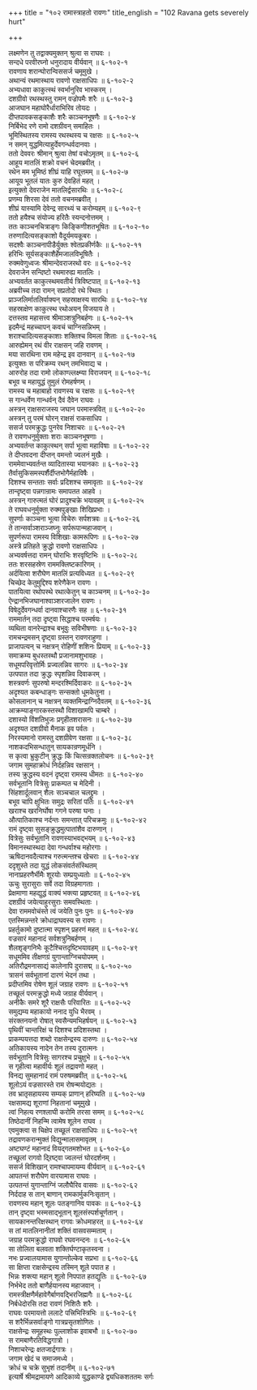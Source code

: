 +++
title = "१०२ रामास्त्राहतो रावणः"
title_english = "102 Ravana gets severely hurt"

+++
<div class="audioEmbed"  caption="श्रीराम-हरिसीताराममूर्ति-घनपाठिभ्यां वचनम्" src="https://archive.org/download/Ramayana-recitation-Sriram-harisItArAmamUrti-Ghanapaati-v2/Kanda_6/Kanda_6_YK-102-Ravana_gets_severely_hurt_0.mp3"></div>

लक्ष्मणेन तु तद्वाक्यमुक्तन् श्रुत्वा स राघवः ।  
सन्दधे परवीरघ्नो धनुरादाय वीर्यवान् ॥ ६-१०२-१  
रावणाय शरान्घोरान्विससर्ज चमूमुखे ।  
अथान्यं रथमास्थाय रावणो राक्षसाधिपः ॥ ६-१०२-२  
अभ्यधावा काकुत्स्थं स्वर्भानुरिव भास्करम् ।  
दशग्रीवो रथस्थस्तु रामन् वज्रोपमैः शरैः ॥ ६-१०२-३  
आजघान महाघोरैर्धाराभिरिव तोयदः ।  
दीप्तपावकसङ्काशैः शरैः काञ्चनभूषणैः ॥ ६-१०२-४  
निर्बिभेद रणे रामो दशग्रीवन् समाहितः ।  
भूमिस्थितस्य रामस्य रथस्थस्य च रक्षसः ॥ ६-१०२-५  
न समन् युद्धमित्याहुर्देवगन्धर्वदानवाः ।  
ततो देववरः श्रीमान् श्रुत्वा तेषां वचोऽमृतम् ॥ ६-१०२-६  
आहूय मातलिं शक्रो वचनं चेदमब्रवीत् ।  
रथेन मम भूमिष्ठं शीघ्रं याहि रघूत्तमम् ॥ ६-१०२-७  
आयूय भूतलं यातः कुरु देवहितं महत् ।  
इत्युक्तो देवराजेन मातलिर्द्वसारथिः ॥ ६-१०२-८  
प्रणम्य शिरसा देवं ततो वचनमब्रवीत् ।  
शीघ्रं यास्यामि देवेन्द्र सारथ्यं च करोम्यहम् ॥ ६-१०२-९  
ततो हयैश्च संयोज्य हरितैः स्यन्दनोत्तमम् ।  
ततः काञ्चनचित्राङ्गः किङ्किणीशतभूषितः ॥ ६-१०२-१०  
तरुणादित्यसङ्काशो वैदूर्यमयकूबरः ।  
सदश्वैः काञ्चनापीडैर्युक्तः श्वेतप्रकीर्णकैः ॥ ६-१०२-११  
हरिभिः सूर्यसङ्काशैर्हेमजालविभूषितैः ।  
रुक्मवेणुध्वजः श्रीमान्देवराजरथो वरः ॥ ६-१०२-१२  
देवराजेन सन्दिष्टो रथमारुह्य मातलिः ।  
अभ्यवर्तत काकुत्स्थमवतीर्य त्रिविष्टपात् ॥ ६-१०२-१३  
अब्रवीच्च तदा रामन् सप्रतोदो रथे स्थितः ।  
प्राञ्जलिर्मातलिर्वाक्यन् सहस्राक्षस्य सारथिः ॥ ६-१०२-१४  
सहस्राक्षेण काकुत्स्थ रथोअयन् विजयाय ते ।  
दत्तस्तव महासत्त्व श्रीमाञ्शत्रुनिबर्हणः ॥ ६-१०२-१५  
इदमैन्द्रं महच्चापन् कवचं चाग्निसन्निभम् ।  
शराश्चादित्यसङ्काशाः शक्तिश्च विमला शिताः ॥ ६-१०२-१६  
आरुह्येमन् रथं वीर राक्षसन् जहि रावणम् ।  
मया सारथिना राम महेन्द्र इव दानवान् ॥ ६-१०२-१७  
इत्युक्तः स परिक्रम्य रथन् तमभिवाद्य च ।  
आरुरोह तदा रामो लोकाण्ल्लक्ष्म्या विराजयन् ॥ ६-१०२-१८  
बभूव च महायुद्धं तुमुलं रोमहर्षणम् ।  
रामस्य च महाबाहो रावणस्य च रक्षसः ॥ ६-१०२-१९  
स गान्धर्वेण गान्धर्वन् दैवं दैवेन राघवः ।  
अस्त्रन् राक्षसराजस्य जघान परमास्त्रवित् ॥ ६-१०२-२०  
अस्त्रन् तु परमं घोरन् राक्षसं राकसाधिप ।  
ससर्ज परमक्रुद्धः पुनरेव निशाचरः ॥ ६-१०२-२१  
ते रावणधनुर्मुक्ताः शराः काञ्चनभूषणाः ।  
अभ्यवर्तन्त काकुत्स्थन् सर्पा भूत्वा महाविषाः ॥ ६-१०२-२२  
ते दीप्तवदना दीप्तन् वमन्तो ज्वलनं मुखैः ।  
राममेवाभ्यवर्तन्त व्यादितास्या भयानकाः ॥ ६-१०२-२३  
तैर्वासुकिसमस्पर्शैर्दीप्तभोगैर्महाविषैः ।  
दिशश्च सन्तताः सर्वाः प्रदिशश्च समावृताः ॥ ६-१०२-२४  
तान्दृष्ट्वा पन्नगान्रामः समापतत आहवे ।  
अस्त्रन् गारुत्मतं घोरं प्रादुश्चक्रे भयावहम् ॥ ६-१०२-२५  
ते राघवधनुर्मुक्ता रुक्मपुङ्खाः शिखिप्रभाः ।  
सुपर्णाः काञ्चना भूत्वा विचेरुः सर्पशत्रवः ॥ ६-१०२-२६  
ते तान्सर्वाञ्शराञ्जघ्नुः सर्परूपान्महाजवान् ।  
सुपर्णरूपा रामस्य विशिखाः कामरूपिणः ॥ ६-१०२-२७  
अस्त्रे प्रतिहते क्रुद्धो रावणो राक्षसाधिपः ।  
अभ्यवर्षत्तदा रामन् घोराभिः शरवृष्टिभिः ॥ ६-१०२-२८  
ततः शरसहस्रेण राममक्लिष्टकारिणम् ।  
अर्दयित्वा शरौघेण मातलिं प्रत्यविध्यत ॥ ६-१०२-२९  
चिच्छेद केतुमुद्दिश्य शरेणैकेन रावणः ।  
पातयित्वा रथोपस्थे रथात्केतुन् च काञ्चनम् ॥ ६-१०२-३०  
ऐन्द्रानभिजघानाश्वाञ्शरजालेन रावणः ।  
विषेदुर्देवगन्धर्वा दानवाश्चारणैः सह ॥ ६-१०२-३१  
राममार्तन् तदा दृष्ट्वा सिद्धाश्च परमर्षयः ।  
व्यथिता वानरेन्द्राश्च बभूवुः सविभीषणाः ॥ ६-१०२-३२  
रामचन्द्रमसन् दृष्ट्वा ग्रस्तन् रावणराहुणा ।  
प्राजापत्यन् च नक्षत्रन् रोहिणीं शशिनः प्रियाम् ॥ ६-१०२-३३  
समाक्रम्य बुधस्तस्थौ प्रजानामशुभावहः ।  
सधूमपरिवृत्तोर्मिः प्रज्वलन्निव सागरः ॥ ६-१०२-३४  
उत्पपात तदा क्रुद्धः स्पृशन्निव दिवाकरम् ।  
शस्त्रवर्णः सुपरुषो मन्दरश्मिर्दिवाकरः ॥ ६-१०२-३५  
अदृश्यत कबन्धाङ्गः सन्सक्तो धूमकेतुना ।  
कोसलानान् च नक्षत्रन् व्यक्तमिन्द्राग्निदैवतम् ॥ ६-१०२-३६  
आक्रम्याङ्गारकस्तस्थौ विशाखामपि चाम्बरे ।  
दशास्यो विंशतिभुजः प्रगृहीतशरासनः ॥ ६-१०२-३७  
अदृश्यत दशग्रीवो मैनाक इव पर्वतः ।  
निरस्यमानो रामस्तु दशग्रीवेण रक्षसा ॥ ६-१०२-३८  
नाशकदभिसन्धातुन् सायकान्रणमूर्धनि ।  
स कृत्वा भ्रुकुटीन् क्रुद्धः किं चित्सन्रक्तलोचनः ॥ ६-१०२-३९  
जगाम सुमहाक्रोधं निर्दहन्निव रक्षसान् ।  
तस्य क्रुद्धस्य वदनं दृष्ट्वा रामस्य धीमतः ॥ ६-१०२-४०  
सर्वभूतानि वित्रेसुः प्राकम्पत च मेदिनी ।  
सिंहशार्दूलवान् शैलः सञ्चचाल चलद्द्रुमः ।  
बभूव चापि क्षुभितः समुद्रः सरितां पतिः ॥ ६-१०२-४१  
खराश्च खरनिर्घोषा गगने परुषा घनाः ।  
औत्पातिकाश्च नर्दन्तः समन्तात् परिचक्रमुः ॥ ६-१०२-४२  
रामं दृष्ट्वा सुसङ्क्रुद्धमुत्पातांशैव दारुणान् ।  
वित्रेसुः सर्वभूतानि रावणस्याभवद्भयम् ॥ ६-१०२-४३  
विमानस्थास्थदा देवा गन्धर्वाश्च महोरगाः ।  
ऋषिदानवदैत्याश्च गरुत्मन्तश्च खेचराः ॥ ६-१०२-४४  
ददृशुस्ते तदा युद्धं लोकसंवर्तसंस्थितम्  
नानाप्रहरणैर्भीमैः शूरयोः सम्प्रयुध्यतोः ॥ ६-१०२-४५  
ऊचुः सुरासुराः सर्वे तदा विग्रहमागताः ।  
प्रेक्षमाणा महद्युद्धं वाक्यं भक्त्या प्रहृष्टवत् ॥ ६-१०२-४६  
दशग्रीवं जयेत्याहुरसुराः समवस्थिताः ।  
देवा राममवोचंस्ते त्वं जयेति पुनः पुनः ॥ ६-१०२-४७  
एतस्मिन्नन्तरे क्रोधाद्राघवस्य स रावणः ।  
प्रहर्तुकामो दुष्टात्मा स्पृशन् प्रहरणं महत् ॥ ६-१०२-४८  
वज्रसारं महानादं सर्वशत्रुनिबर्हणम् ।  
शैलशृङ्गनिभैः कूटैश्चित्तदृष्टिभयावहम् ॥ ६-१०२-४९  
सधूममिव तीक्षणग्रं युगान्ताग्निचयोपमम् ।  
अतिरौद्रमनासाद्यं कालेनापि दुरासद्म् ॥ ६-१०२-५०  
त्रासनं सर्वभूतानां दारणं भेदनं तथा ।  
प्रदीप्तमिव रोषेण शूलं जग्राह रावणः ॥ ६-१०२-५१  
तच्छूलं परमक्रुद्धो मध्ये जग्राह वीर्यवान् ।  
अनीकैः समरे शूरै राक्षसैः परिवारितः ॥ ६-१०२-५२  
समुद्यम्य महाकायो ननाद युधि भैरवम् ।  
संरक्तनयनो रोषात् स्वसैन्यमभिहर्षयन् ॥ ६-१०२-५३  
पृथिवीं चान्तरिक्षं च दिशश्च प्रदिशस्तथा ।  
प्राकम्पयत्तदा शब्दो राक्षसेन्द्रस्य दारुणः ॥ ६-१०२-५४  
अतिकायस्य नादेन तेन तस्य दुरात्मनः ।  
सर्वभूतानि वित्रेसुः सागरश्च प्रचुक्षुभे ॥ ६-१०२-५५  
स गृहीत्वा महावीर्यः शूलं तद्रावणो महत् ।  
विनद्य सुमहानादं रामं परुषमब्रवीत् ॥ ६-१०२-५६  
शूलोऽयं वज्रसारस्ते राम रोषन्मयोद्यतः ।  
तव भ्रातृसहायस्य सम्यक् प्राणान् हरिष्यति ॥ ६-१०२-५७  
रक्षसामद्य शूराणां निहतानां चमूमुखे ।  
त्वां निहत्य रणश्लाघी करोमि तरसा समम् ॥ ६-१०२-५८  
तिष्ठेदानीं निहन्मि त्वामेष शूलेन राघव ।  
एवमुक्त्वा स चिक्षेप तच्छूलं राक्षसाधिपः ॥ ६-१०२-५९  
तद्रावणकरान्मुक्तं विद्युन्मालासमावृतम् ।  
अष्टघण्टं महानादं वियद्गतमशोभत ॥ ६-१०२-६०  
तच्छूलां रागवो द्ऱिष्ट्वा ज्वलन्तं घोरदर्शनम् ।  
ससर्ज विशिखान् रामश्चापमायम्य वीर्यवान् ॥ ६-१०२-६१  
आपतन्तं शरौघेण वारयामास राघवः ।  
उत्पतन्तं युगान्ताग्निं जलौघैरिव वासवः ॥ ६-१०२-६२  
निर्ददाह स तान् बाणान् रामकार्मुकनिःसृतान् ।  
रावणस्य महान् शूलः पतङ्गानिव पावकः ॥ ६-१०२-६३  
तान् दृष्ट्वा भस्मसाद्भूतान् शूलसंस्पर्शचूर्णतान् ।  
सायकानन्तरिक्षस्थान् रागवः क्रोधमाहरत् ॥ ६-१०२-६४  
स तां मातलिनानीतां शक्तिं वासवसम्मताम् ।  
जग्राह परमक्रुद्धो राघवो रघवनन्दनः ॥ ६-१०२-६५  
सा तोलिता बलवता शक्तिर्घण्टाकृतस्वना ।  
नभः प्रज्वालयामास युगान्तोल्केव सप्रभा ॥ ६-१०२-६६  
सा क्षिप्ता राक्षसेन्द्रस्य तस्मिन् शूले पपात ह ।  
भिन्नः शक्त्या महान् शूलो निपपात हतद्युतिः ॥ ६-१०२-६७  
निर्भभेद ततो बाणैर्हयानस्य महाजवान् ।  
रामस्त्रीक्षणैर्महावेगैर्बाणवद्भिरजिह्मगैः ॥ ६-१०२-६८  
निर्बधेदोरसि तदा रावणं निशितैः शरैः ।  
राघवः परमायत्तो ललाटे पत्त्रिभिस्त्रिभिः ॥ ६-१०२-६९  
स शरैर्भिन्नसर्वाङ्गो गात्रप्रसृतशोणितः ।  
राक्षसेन्द्रः समूहस्थः पुल्लाशोक इवाबभौ ॥ ६-१०२-७०  
स रामबाणैरतिविद्धगात्रो ।  
निशाचरेन्द्रः क्षतजार्द्रगात्रः ।  
जगाम खेदं च समाजमध्ये ।  
क्रोधं च चक्रे सुभृशं तदानीम् ॥ ६-१०२-७१  
इत्यार्षे श्रीमद्रामायणे आदिकाव्ये युद्धकाण्डे द्व्यधिकशततमः सर्गः